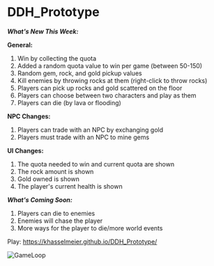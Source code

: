 # DDH_Prototype

***What's New This Week:***

**General:**
1. Win by collecting the quota
2. Added a random quota value to win per game (between 50-150)
3. Random gem, rock, and gold pickup values
4. Kill enemies by throwing rocks at them (right-click to throw rocks)
5. Players can pick up rocks and gold scattered on the floor
6. Players can choose between two characters and play as them
7. Players can die (by lava or flooding)

**NPC Changes:**
1. Players can trade with an NPC by exchanging gold
2. Players must trade with an NPC to mine gems

**UI Changes:**
1. The quota needed to win and current quota are shown
2. The rock amount is shown
3. Gold owned is shown
4. The player's current health is shown

***What's Coming Soon:***
1. Players can die to enemies
2. Enemies will chase the player
3. More ways for the player to die/more world events


Play: https://khasselmeier.github.io/DDH_Prototype/

![GameLoop](https://github.com/user-attachments/assets/b5c4edc8-9c54-4eef-aead-3ee9453e8f82)

